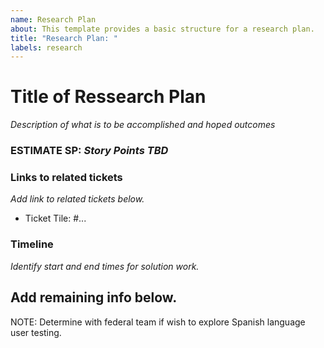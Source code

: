```yaml
---
name: Research Plan
about: This template provides a basic structure for a research plan.
title: "Research Plan: "
labels: research
---
```


# Title of Ressearch Plan
*Description of what is to be accomplished and hoped outcomes*

### ESTIMATE SP: *Story Points TBD*

### Links to related tickets
*Add link to related tickets below.*
- Ticket Tile: #...

### Timeline
*Identify start and end times for solution work.*

## Add remaining info below.
NOTE: Determine with federal team if wish to explore Spanish language user testing.

